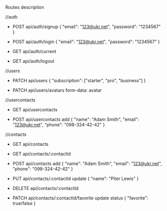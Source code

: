 Routes description

//auth

- POST api/auth/signup
  {
  "email": "123@ukr.net",
  "password": "1234567"
  }

- POST api/auth/login
  {
  "email": "123@ukr.net",
  "password": "1234567"
  }

- GET api/auth/current

- GET api/auth/logout

//users

- PATCH api/users
  {
  "subscription": ["starter", "pro", "business"]
  }

- PATCH api/users/avatars
  form-data: avatar

//usercontacts

- GET api/usercontacts

- POST api/usercontacts
  add
  {
  "name": "Adam Smith",
  "email": "123@ukr.net",
  "phone": "098-324-42-42"
  }

//contacts

- GET api/contacts

- GET api/contacts/:contactId

- POST api/contacts
  add
  {
  "name": "Adam Smith",
  "email": "123@ukr.net",
  "phone": "098-324-42-42"
  }

- PUT api/contacts/:contactId
  update
  {
  "name": "Piter Lewis"
  }

- DELETE api/contacts/:contactId
- PATCH api/contacts/:contactId/favorite
  update status
  {
  "favorite": true/false
  }
